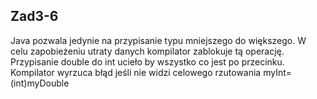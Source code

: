 ## Zad3-6

Java pozwala jedynie na przypisanie typu mniejszego do większego.
W celu zapobieżeniu utraty danych kompilator zablokuje tą operację.
Przypisanie double do int ucieło by wszystko co jest po przecinku.
Kompilator wyrzuca błąd jeśli nie widzi celowego rzutowania myInt=(int)myDouble


